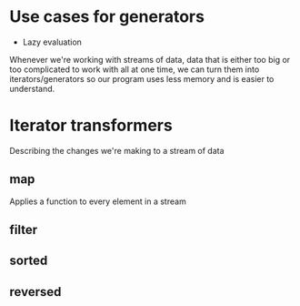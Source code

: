 # Use cases for generators

* Lazy evaluation

Whenever we're working with streams of data, data that is either too big or too complicated to work with all at one time,
we can turn them into iterators/generators so our program uses less memory and is easier to understand.


# Iterator transformers

Describing the changes we're making to a stream of data

## map

Applies a function to every element in a stream

## filter

## sorted

## reversed
